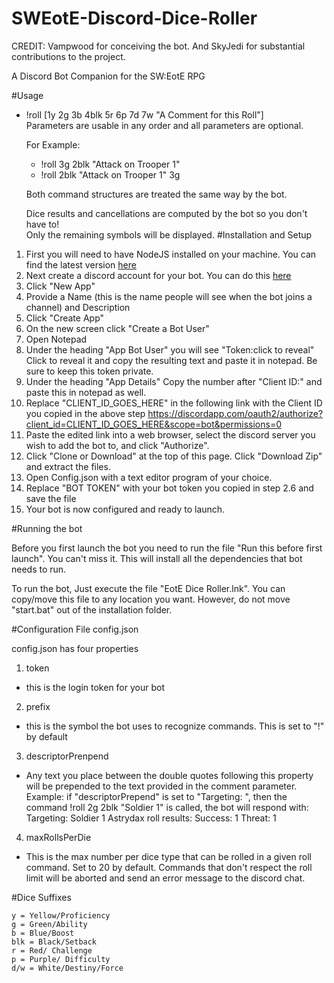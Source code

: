 # SWEotE-Discord-Dice-Roller
CREDIT: Vampwood for conceiving the bot. And SkyJedi for substantial contributions to the project.

A Discord Bot Companion for the SW:EotE RPG

#Usage
- !roll [1y 2g 3b 4blk 5r 6p 7d 7w "A Comment for this Roll"]  
  Parameters are usable in any order and all parameters are optional.
  
  For Example:
  
    - !roll 3g 2blk "Attack on Trooper 1"
    - !roll 2blk "Attack on Trooper 1" 3g
  
  Both command structures are treated the same way by the bot.

  Dice results and cancellations are computed by the bot so you don't have to!  
  Only the remaining symbols will be displayed.
#Installation and Setup

1. First you will need to have NodeJS installed on your machine. You can find the latest version [here](https://nodejs.org/en/)
2. Next create a discord account for your bot. You can do this [here](https://discordapp.com/developers/applications/me) 
  1. Click "New App"
  2. Provide a Name (this is the name people will see when the bot joins a channel) and Description
  3. Click "Create App"
  4. On the new screen click "Create a Bot User"
  5. Open Notepad
  6. Under the heading "App Bot User" you will see "Token:click to reveal" Click to reveal it and copy the resulting text and paste it in notepad. Be sure to keep this token private.
  7. Under the heading "App Details" Copy the number after "Client ID:" and paste this in notepad as well.
  8. Replace "CLIENT_ID_GOES_HERE" in the following link with the Client ID you copied in the above step https://discordapp.com/oauth2/authorize?client_id=CLIENT_ID_GOES_HERE&scope=bot&permissions=0
  9. Paste the edited link into a web browser, select the discord server you wish to add the bot to, and click "Authorize".
3. Click "Clone or Download" at the top of this page. Click "Download Zip" and extract the files.
4. Open Config.json with a text editor program of your choice.
5. Replace "BOT TOKEN" with your bot token you copied in step 2.6 and save the file
6. Your bot is now configured and ready to launch.

#Running the bot

Before you first launch the bot you need to run the file "Run this before first launch". You can't miss it. This will install all the dependencies that bot needs to run.

To run the bot, Just execute the file "EotE Dice Roller.lnk". You can copy/move this file to any location you want. However, do not move "start.bat" out of the installation folder.

#Configuration File config.json

config.json has four properties

1. token
  - this is the login token for your bot
2. prefix
  - this is the symbol the bot uses to recognize commands. This is set to "!" by default
3. descriptorPrenpend
  - Any text you place between the double quotes following this property will be prepended to the text provided in the comment parameter.
  Example: if "descriptorPrepend" is set to "Targeting: ", then the command !roll 2g 2blk "Soldier 1" is called, the bot will respond with:     Targeting: Soldier 1 
  Astrydax roll results:    Success: 1   Threat: 1
4. maxRollsPerDie
  - This is the max number per dice type that can be rolled in a given roll command. Set to 20 by default. Commands that don't respect the roll limit will be aborted and send an error message to the discord chat.

#Dice Suffixes 

    y = Yellow/Proficiency
    g = Green/Ability
    b = Blue/Boost
    blk = Black/Setback
    r = Red/ Challenge
    p = Purple/ Difficulty
    d/w = White/Destiny/Force


